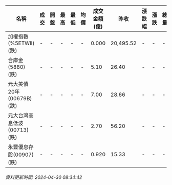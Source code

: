 | 名稱 | 成交 | 開盤 | 最高 | 最低 | 均價 | 成交金額(億) | 昨收 | 漲跌幅 | 漲跌 | 總量 | 昨量 | 振幅 |
| -------- | -------- | -------- | -------- |-------- | -------- | -------- |-------- |-------- |-------- | -------- | -------- |-------- |
|加權指數(%5ETWII) (跌)|-|-|-|-|-|0.000|20,495.52|-|-|-|-|0.00%|
|合庫金(5880) (跌)|-|-|-|-|-|5.10|26.40|-|-|-|-|0.00%|
|元大美債20年(00679B) (跌)|-|-|-|-|-|7.00|28.66|-|-|-|-|0.00%|
|元大台灣高息低波(00713) (跌)|-|-|-|-|-|2.70|56.20|-|-|-|-|0.00%|
|永豐優息存股(00907) (跌)|-|-|-|-|-|0.920|15.33|-|-|-|-|0.00%|
###### 資料更新時間: 2024-04-30 08:34:42